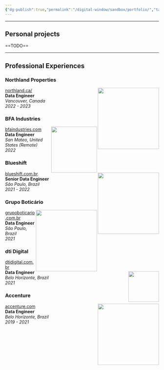 ```yaml
---
{"dg-publish":true,"permalink":"/digital-window/sandbox/portfolio/","tags":["window-post"],"dgShowLocalGraph":true,"dgShowToc":true}
---
```





<link rel="stylesheet" href="https://pyscript.net/alpha/pyscript.css" /> <script defer src="https://pyscript.net/alpha/pyscript.js"></script>

<py-script src="https://gist.githubusercontent.com/GabrielMMelo/d1ce71596a0d7e02bb80b4188f1f8a1c/raw/career_timer.py"/>

<div id="career_timer"></div>

---




## Personal projects

==TODO==

---

## Professional Experiences

<section class="jobs">
<div class="job">

### Northland Properties

  <div class="heading">
    <img align="right" class="header job-company-logo" src="https://northland.ca/wp-content/uploads/2021/08/NorthlandProperties_Horiz_240px.svg" width="200px" />
    <div class="details">
      <a class="job-company-url" href="https://northland.ca/">northland.ca/</a><br>
      <span><b>Data Engineer</b></span><br>
      <span><i>Vancouver, Canada</i></span><br>
      <span><i>2022 - 2023</i></span><br>
    </div>
  </div>
  <!-- description here -->
</div>

<div class="job">

### BFA Industries

  <div class="heading">
    <img align="right" class="header job-company-logo" src="https://mma.prnewswire.com/media/1472361/BFA_Industries_Logo.jpg?p=facebook" width="150px" />
    <div class="details">
      <a class="job-company-url" href="https://www.bfaindustries.com/">bfaindustries.com</a><br>
      <span><b>Data Engineer</b></span><br>
      <span><i>San Mateo, United States (Remote)</i></span><br>
      <span><i>2022</i></span><br>
    </div>
  </div>
  <!-- description here -->
</div>

<div class="job">

### Blueshift

  <div class="heading">
    <img align="right" class="header job-company-logo" src="https://blueshift.com.br/img/logo-blueshift.svg" width="200px" />
    <div class="details">
      <a class="job-company-url" href="https://blueshift.com.br/">blueshift.com.br</a><br>
      <span><b>Senior Data Engineer</b></span><br>
      <span><i>São Paulo, Brazil</i></span><br>
      <span><i>2021 - 2022</i></span><br>
    </div>
  </div>
  <!-- description here -->
</div>

<div class="job">

### Grupo Boticário

  <div class="heading">
    <img align="right" class="header job-company-logo" src="https://d2908q01vomqb2.cloudfront.net/d435a6cdd786300dff204ee7c2ef942d3e9034e2/2022/06/21/botblog_image001-1.png" width="200px" />
    <div class="details">
      <a class="job-company-url" href="https://www.grupoboticario.com.br/">grupoboticario.com.br</a><br>
      <span><b>Data Engineer</b></span><br>
      <span><i>São Paulo, Brazil</i></span><br>
      <span><i>2021</i></span><br>
    </div>
  </div>
  <!-- description here -->
</div>

<div class="job">

### dti Digital

  <div class="heading">
    <img align="right" class="header job-company-logo" src="https://avatars.githubusercontent.com/u/38961128?s=280&v=4" width="100px" />
    <div class="details">
      <a class="job-company-url" href="https://www.dtidigital.com.br/">dtidigital.com.br</a><br>
      <span><b>Data Engineer</b></span><br>
      <span><i>Belo Horizonte, Brazil</i></span><br>
      <span><i>2021</i></span><br>
    </div>
  </div>
  <!-- description here -->
</div>

<div class="job">

### Accenture

  <div class="heading">
    <img align="right" class="header" src="https://www.creativevirtual.com/wp-content/uploads/2021/03/accenture-logo.png" width="200px" />
    <div class="details">
      <a href="https://www.accenture.com/us-en">accenture.com</a><br>
      <span class="job-position"><b>Data Engineer</b></span><br>
      <span class="job-location"><i>Belo Horizonte, Brazil</i></span><br>
      <span class="job-duration"><i>2019 - 2021</i></span><br>
    </div>
  </div>
  <!-- description here -->
</div>

</div>


